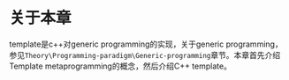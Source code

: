 # 关于本章

template是c++对generic programming的实现，关于generic programming，参见`Theory\Programming-paradigm\Generic-programming`章节。本章首先介绍Template metaprogramming的概念，然后介绍C++ template。
